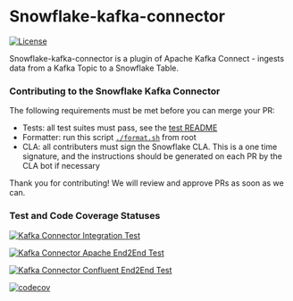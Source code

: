# Snowflake-kafka-connector
[![License](http://img.shields.io/:license-Apache%202-brightgreen.svg)](http://www.apache.org/licenses/LICENSE-2.0.txt)

Snowflake-kafka-connector is a plugin of Apache Kafka Connect - ingests data from a Kafka Topic to a Snowflake Table.

### Contributing to the Snowflake Kafka Connector
The following requirements must be met before you can merge your PR:
- Tests: all test suites must pass, see the [test README](https://github.com/snowflakedb/snowflake-kafka-connector/blob/master/README-TEST.md)
- Formatter: run this script [`./format.sh`](https://github.com/snowflakedb/snowflake-kafka-connector/blob/master/format.sh) from root
- CLA: all contributers must sign the Snowflake CLA. This is a one time signature, and the instructions should be generated on each PR by the CLA bot if necessary

Thank you for contributing! We will review and approve PRs as soon as we can.

### Test and Code Coverage Statuses

[![Kafka Connector Integration Test](https://github.com/snowflakedb/snowflake-kafka-connector/actions/workflows/IntegrationTest.yml/badge.svg?branch=master)](https://github.com/snowflakedb/snowflake-kafka-connector/actions/workflows/IntegrationTest.yml)

[![Kafka Connector Apache End2End Test](https://github.com/snowflakedb/snowflake-kafka-connector/actions/workflows/End2EndTestApache.yml/badge.svg?branch=master)](https://github.com/snowflakedb/snowflake-kafka-connector/actions/workflows/End2EndTestApache.yml)

[![Kafka Connector Confluent End2End Test](https://github.com/snowflakedb/snowflake-kafka-connector/actions/workflows/End2EndTestConfluent.yml/badge.svg?branch=master)](https://github.com/snowflakedb/snowflake-kafka-connector/actions/workflows/End2EndTestConfluent.yml)

[![codecov](https://codecov.io/gh/snowflakedb/snowflake-kafka-connector/branch/master/graph/badge.svg)](https://codecov.io/gh/snowflakedb/snowflake-kafka-connector)
